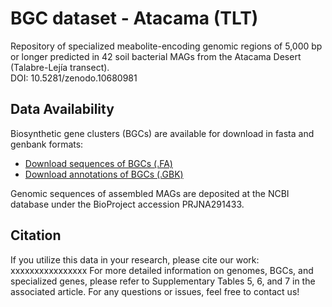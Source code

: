 # BGC dataset - Atacama (TLT)

Repository of specialized meabolite-encoding genomic regions of 5,000 bp or longer predicted in 42 soil bacterial MAGs from the Atacama Desert (Talabre-Lejía transect).  
DOI: 10.5281/zenodo.10680981 

## Data Availability

Biosynthetic gene clusters (BGCs) are available for download in fasta and genbank formats:
- [Download sequences of BGCs (.FA)](https://github.com/cmandreani/BGCdataset_AtacamaTLT/blob/main/BGCs_seqs_fastas.zip)
- [Download annotations of BGCs (.GBK)](https://github.com/cmandreani/BGCdataset_AtacamaTLT/blob/main/BGCs_annots_gbks.zip)

Genomic sequences of assembled MAGs are deposited at the NCBI database under the BioProject accession PRJNA291433.

## Citation

If you utilize this data in your research, please cite our work: xxxxxxxxxxxxxxxx
For more detailed information on genomes, BGCs, and specialized genes, please refer to Supplementary Tables 5, 6, and 7 in the associated article.
For any questions or issues, feel free to contact us!
